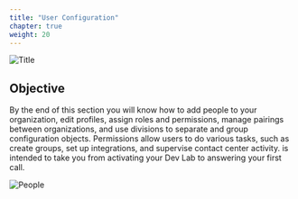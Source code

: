 ```yaml
---
title: "User Configuration"
chapter: true
weight: 20
---
```

![Title](/images/UserConfig.jpg)
## Objective

By the end of this section you will know how to add people to your organization, edit profiles, assign roles and permissions, manage pairings between organizations, and use divisions to separate and group configuration objects. Permissions allow users to do various tasks, such as create groups, set up integrations, and supervise contact center activity. is intended to take you from activating your Dev Lab to answering your first call.  

![People](/images/peopleandroles.jpg)
